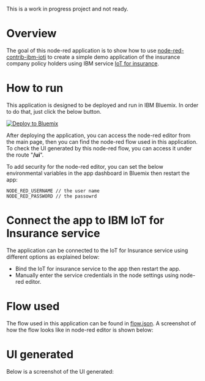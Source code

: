 This is a work in progress project and not ready.

# Overview
The goal of this node-red application is to show how to use [node-red-contrib-ibm-ioti](https://github.com/alronz/node-red-contrib-ibm-ioti) to create a simple demo application of the insurance company policy holders using IBM service [IoT for insurance](https://console.ng.bluemix.net/docs/services/IotInsurance/index.html). 


# How to run

This application is designed to be deployed and run in IBM Bluemix. In order to do that, just click the below button. 

[![Deploy to Bluemix](https://bluemix.net/deploy/button.png)](https://bluemix.net/deploy?repository=https://github.com/alronz/iot4i-example-demo-app.git)

After deploying the application, you can access the node-red editor from the main page, then you can find the node-red flow used in this application. To check the UI generated by this node-red flow, you can access it under the route "**/ui**".

To add security for the node-red editor, you can set the below environmental variables in the app dashboard in Bluemix then restart the app:

```
NODE_RED_USERNAME // the user name
NODE_RED_PASSWORD // the passowrd
``` 


# Connect the app to IBM IoT for Insurance service

The application can be connected to the IoT for Insurance service using different options as explained below:
- Bind the IoT for insurance service to the app then restart the app.
- Manually enter the service credentials in the node settings using node-red editor.


# Flow used

The flow used in this application can be found in [flow.json](./defaults/flow.json). A screenshot of how the flow looks like in node-red editor is shown below:



# UI generated

Below is a screenshot of the UI generated:
 

 